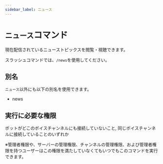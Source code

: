 ```yaml
---
sidebar_label: ニュース
---
```

# `ニュース`コマンド
現在配信されているニューストピックスを閲覧・視聴できます。

スラッシュコマンドでは、`/news`を使用してください。

## 別名
`ニュース`以外にも以下の別名を使用できます。

- news




## 実行に必要な権限
ボットがどこのボイスチャンネルにも接続していないこと, 同じボイスチャンネルに接続していることのいずれか

※管理者権限や、サーバーの管理権限、チャンネルの管理権限、および管理者権限を持つユーザーはこの権限を満たしていなくてもいつでもこのコマンドを実行できます。

